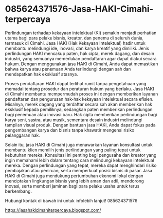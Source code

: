 # 085624371576-Jasa-HAKI-Cimahi-terpercaya
Perlindungan terhadap kekayaan intelektual (KI) semakin menjadi perhatian utama bagi para pelaku bisnis, kreator, dan penemu di seluruh dunia, termasuk di Cimahi. Jasa HAKI (Hak Kekayaan Intelektual) hadir untuk membantu melindungi ide, inovasi, dan karya kreatif yang dimiliki. Jenis perlindungan HAKI mencakup paten, hak cipta, merek dagang, dan desain industri, yang semuanya memerlukan pendaftaran agar dapat diakui secara hukum. Dengan menggunakan jasa HAKI di Cimahi, Anda dapat memastikan bahwa karya atau penemuan Anda terlindungi dengan sah dan mendapatkan hak eksklusif atasnya.

Proses pendaftaran HAKI dapat terlihat rumit tanpa pengetahuan yang memadai tentang prosedur dan peraturan hukum yang berlaku. Jasa HAKI di Cimahi membantu mempermudah proses ini dengan memberikan layanan pendaftaran dan pengurusan hak-hak kekayaan intelektual secara efisien. Misalnya, merek dagang yang terdaftar secara sah akan memberikan hak eksklusif kepada pemiliknya, sedangkan paten memberikan perlindungan bagi penemuan atau inovasi baru. Hak cipta memberikan perlindungan bagi karya seni, sastra, atau musik, sementara desain industri melindungi tampilan visual produk. Dengan bantuan jasa HAKI, Anda dapat fokus pada pengembangan karya dan bisnis tanpa khawatir mengenai risiko pelanggaran hak.

Selain itu, jasa HAKI di Cimahi juga menawarkan layanan konsultasi untuk membantu klien memilih jenis perlindungan yang paling tepat untuk kebutuhan mereka. Konsultasi ini penting bagi pengusaha dan kreator yang ingin memahami lebih dalam tentang cara melindungi kekayaan intelektual mereka. Dengan perlindungan yang tepat, mereka dapat menghindari risiko pembajakan atau peniruan, serta memperkuat posisi bisnis di pasar. Jasa HAKI di Cimahi juga mendukung pertumbuhan ekonomi lokal dengan menciptakan lingkungan bisnis yang lebih aman dan adil, mendorong inovasi, serta memberi jaminan bagi para pelaku usaha untuk terus berkembang.

Hubungi kontak di bawah ini untuk infolebih lanjut!
085624371576

https://jasahakicimahiterpercaya.blogspot.com/
